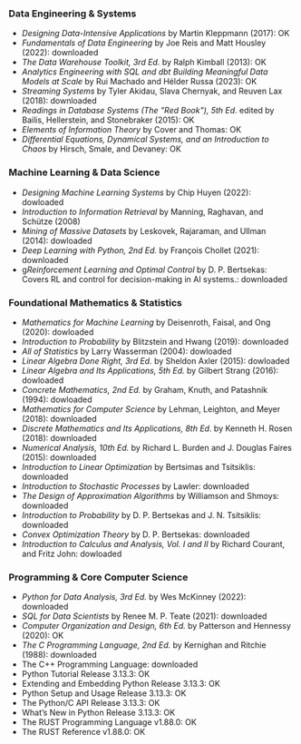 ### **Data Engineering & Systems**

* *Designing Data-Intensive Applications* by Martin Kleppmann (2017): OK
* *Fundamentals of Data Engineering* by Joe Reis and Matt Housley (2022): downloaded
* *The Data Warehouse Toolkit, 3rd Ed.* by Ralph Kimball (2013): OK
* *Analytics Engineering with SQL and dbt Building Meaningful Data Models at Scale* by Rui Machado and Hélder Russa (2023): OK
* *Streaming Systems* by Tyler Akidau, Slava Chernyak, and Reuven Lax (2018): downloaded
* *Readings in Database Systems (The "Red Book"), 5th Ed.* edited by Bailis, Hellerstein, and Stonebraker (2015): OK
* *Elements of Information Theory* by Cover and Thomas: OK
* *Differential Equations, Dynamical Systems, and an Introduction to Chaos* by Hirsch, Smale, and Devaney: OK

### **Machine Learning & Data Science**

* *Designing Machine Learning Systems* by Chip Huyen (2022): dowloaded
* *Introduction to Information Retrieval* by Manning, Raghavan, and Schütze (2008)
* *Mining of Massive Datasets* by Leskovek, Rajaraman, and Ullman (2014): dowloaded
* *Deep Learning with Python, 2nd Ed.* by François Chollet (2021): downloaded
* g*Reinforcement Learning and Optimal Control* by D. P. Bertsekas: Covers RL and control for decision-making in AI systems.: downloaded

### **Foundational Mathematics & Statistics**

* *Mathematics for Machine Learning* by Deisenroth, Faisal, and Ong (2020): dowloaded
* *Introduction to Probability* by Blitzstein and Hwang (2019): downloaded
* *All of Statistics* by Larry Wasserman (2004): dowloaded
* *Linear Algebra Done Right, 3rd Ed.* by Sheldon Axler (2015): dowloaded
* *Linear Algebra and Its Applications, 5th Ed.* by Gilbert Strang (2016): dowloaded
* *Concrete Mathematics, 2nd Ed.* by Graham, Knuth, and Patashnik (1994): dowloaded
* *Mathematics for Computer Science* by Lehman, Leighton, and Meyer (2018): downloaded
* *Discrete Mathematics and Its Applications, 8th Ed.* by Kenneth H. Rosen (2018): downloaded
* *Numerical Analysis, 10th Ed.* by Richard L. Burden and J. Douglas Faires (2015): downloaded
* *Introduction to Linear Optimization* by Bertsimas and Tsitsiklis: downloaded
* *Introduction to Stochastic Processes* by Lawler: downloaded
* *The Design of Approximation Algorithms* by Williamson and Shmoys: downloaded
* *Introduction to Probability* by D. P. Bertsekas and J. N. Tsitsiklis: downloaded
* *Convex Optimization Theory* by D. P. Bertsekas: downloaded
* *Introduction to Calculus and Analysis, Vol. I and II* by Richard Courant, and Fritz John: dowloaded

### **Programming & Core Computer Science**

* *Python for Data Analysis, 3rd Ed.* by Wes McKinney (2022): downloaded
* *SQL for Data Scientists* by Renee M. P. Teate (2021): downloaded
* *Computer Organization and Design, 6th Ed.* by Patterson and Hennessy (2020): OK
* *The C Programming Language, 2nd Ed.* by Kernighan and Ritchie (1988): downloaded
* The C++ Programming Language: downloaded
* Python Tutorial Release 3.13.3: OK
* Extending and Embedding Python Release 3.13.3: OK
* Python Setup and Usage Release 3.13.3: OK
* The Python/C API Release 3.13.3: OK
* What’s New in Python Release 3.13.3: OK
* The RUST Programming Language v1.88.0: OK
* The RUST Reference v1.88.0: OK
